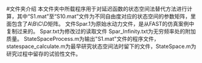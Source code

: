 #文件夹介绍
本文件夹中所载程序用于对延迟函数的状态空间法替代方法进行计算，其中“S1.mat”至“S10.mat”文件为不同自由度对应的状态空间的参数矩阵，里面包含了A\B\C\D矩阵。
文件Spar.1为原始水动力文件，是从FAST的仿真案例中复制过来的。
Spar.txt为修改过的读取文件
Spar_Infinity.txt为无穷频率处的附加质量。
StateSpaceProcess.m为输出"S1.mat"文件的程序文件，statespace_calculate.m为最早研究状态空间法时留下的文件，StateSpace.m为研究过程中留存的试验性文件。